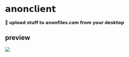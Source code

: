 # 𝗮𝗻𝗼𝗻𝗰𝗹𝗶𝗲𝗻𝘁

🚀 𝘂𝗽𝗹𝗼𝗮𝗱 𝘀𝘁𝘂𝗳𝗳 𝘁𝗼 𝗮𝗻𝗼𝗻𝗳𝗶𝗹𝗲𝘀.𝗰𝗼𝗺 𝗳𝗿𝗼𝗺 𝘆𝗼𝘂𝗿 𝗱𝗲𝘀𝗸𝘁𝗼𝗽

## preview<br>
![](https://cdn.discordapp.com/attachments/750750380794839164/766269844324483082/unknown.png)

